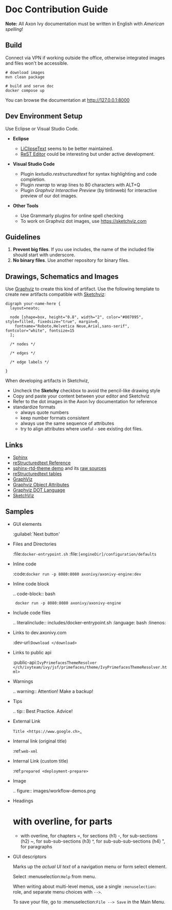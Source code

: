 # Doc Contribution Guide

**Note:** All Axon Ivy documentation must be written in English with *American spelling*!

## Build

Connect via VPN if working outside the office, 
otherwise integrated images and files won't be accessible.

    # download images
    mvn clean package

    # build and serve doc
    docker compose up

You can browse the documentation at http://127.0.0.1:8000


## Dev Environment Setup

Use Eclipse or Visual Studio Code.

* **Eclipse**
    * [LiClipseText](https://marketplace.eclipse.org/content/liclipsetext)
      seems to be better maintained.
    * [ReST Editor](https://marketplace.eclipse.org/content/rest-editor)
      could be interesting but under active development.

* **Visual Studio Code**
    * Plugin *lextudio.restructuredtext* for syntax highlighting and code completion.
    * Plugin *rewrap* to wrap lines to 80 characters with ALT+Q
    * Plugin *Graphviz Interactive Preview* (by tintinweb) for interactive preview of our dot images.

* **Other Tools**
    * Use Grammarly plugins for online spell checking 
    * To work on Graphviz dot images, use https://sketchviz.com


## Guidelines

1. **Prevent big files**. If you use includes, the name of the included file should start with underscore.
2. **No binary files**. Use another repository for binary files.


## Drawings, Schematics and Images

Use [Graphviz](https://www.graphviz.org) to create this kind of artifact.
Use the following template to create new artifacts compatible with [Sketchviz](https://sketchviz.org):

    digraph your-name-here {
      layout=neato;

      node [shape=box, height="0.8", width="2", color="#007095", style=filled, fixedsize="true", margin=0, 
        fontname="Roboto,Helvetica Neue,Arial,sans-serif", fontcolor="white", fontsize=15
      ]; 
      
      /* nodes */
      
      /* edges */

      /* edge labels */

    }

When developing artifacts in Sketchviz,

- Uncheck the **Sketchy** checkbox to avoid the pencil-like drawing style
- Copy and paste your content between your editor and Sketchviz
- Refer to the dot images in the Axon Ivy documentation for reference
- standardize formats 
  - always quote numbers
  - keep number formats consistent
  - always use the same sequence of attributes
  - try to align attributes where useful - see existing dot files.


## Links

* [Sphinx](https://www.sphinx-doc.org/)
* [reStructuredtext Reference](http://www.sphinx-doc.org/en/master/usage/restructuredtext/index.html)
* [sphinx-rtd-theme demo](https://sphinx-rtd-theme.readthedocs.io/en/latest/demo/demo.html) and its [raw sources](https://raw.githubusercontent.com/rtfd/sphinx_rtd_theme/master/docs/demo/demo.rst)
* [reStructuredtext tables](https://rest-sphinx-memo.readthedocs.io/en/latest/ReST.html#tables)
* [GraphViz](http://graphviz.org)
* [Graphviz Object Attributes](http://graphviz.org/doc/info/attrs.html)
* [Graphviz DOT Language](http://graphviz.org/doc/info/lang.html)
* [SketchViz](https://sketchviz.com)


## Samples

- GUI elements

	:guilabel:`Next button'

- Files and Directories

	:file:`docker-entrypoint.sh`
	:file:`[engineDir]/configuration/defaults`

- Inline code

	:code:`docker run -p 8080:8080 axonivy/axonivy-engine:dev`

- Inline code block

	.. code-block:: bash
       
       docker run -p 8080:8080 axonivy/axonivy-engine

- Include code files

	.. literalinclude:: includes/docker-entrypoint.sh
       :language: bash
       :linenos:

- Links to dev.axonivy.com

	:dev-url:`Download </download>`

- Links to public api

	:public-api:`IvyPrimefacesThemeResolver </ch/ivyteam/ivy/jsf/primefaces/theme/IvyPrimefacesThemeResolver.html>`

- Warnings

	.. warning:: Attention! Make a backup!

- Tips

	.. tip:: Best Practice. Advice!

- External Link

	`Title <https://www.google.ch>`_ 

- Internal link (original title)

	:ref:`web-xml`

- Internal Link (custom title)

	:ref:`prepared <deployment-prepare>`

- Image

	.. figure:: images/workflow-demos.png

- Headings  

	# with overline, for parts
    * with overline, for chapters
    =, for sections (h1)
    -, for sub-sections (h2)
    ~, for sub-sub-sections (h3)
    ^, for sub-sub-sub-sections (h4)
    ", for paragraphs

- GUI descriptors

  Marks up the *actual UI text* of a navigation menu or form select element.
  
    Select :menuselection:`Help` from menu.

  When writing about multi-level menus, use a single ``:menuselection:`` role, and separate menu choices with ``-->``.

    To save your file, go to :menuselection:`File --> Save` in the Main Menu.

